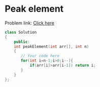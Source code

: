 # Peak element

Problem link: [Click here](https://www.geeksforgeeks.org/problems/peak-element/1?page=1&difficulty=Basic&sortBy=submissions)

```cpp
class Solution
{
    public:
    int peakElement(int arr[], int n)
    {
       // Your code here
       for(int i=n-1;i>0;i--){
           if(arr[i]>arr[i-1]) return i;
       }
    }
};
```

